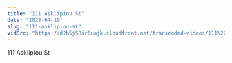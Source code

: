 ```yaml
---
title: "111 Asklipiou St"
date: "2022-04-19"
slug: "111-asklipiou-st"
vidSrc: "https://d2b5j58ir6uajk.cloudfront.net/transcoded-videos/111%20Asklipiou%20St.%20-%20123%20Asklipiou%20St-.mp4"
---
```


111 Asklipiou St
